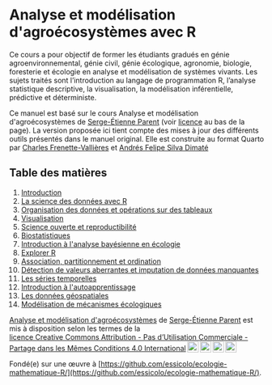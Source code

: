 # Analyse et modélisation d'agroécosystèmes avec R

Ce cours a pour objectif de former les étudiants gradués en génie agroenvironnemental, génie civil, génie écologique, agronomie, biologie, foresterie et écologie en analyse et modélisation de systèmes vivants. Les sujets traités sont l’introduction au langage de programmation R, l’analyse statistique descriptive, la visualisation, la modélisation inférentielle, prédictive et déterministe.

Ce manuel est basé sur le cours Analyse et modélisation d'agroécosystèmes de <a xmlns:cc="http://creativecommons.org/ns#" href="https://essicolo.github.io/ecologie-mathematique-R/" property="cc:attributionName" rel="cc:attributionURL">Serge-Étienne Parent</a> (voir [licence](http://creativecommons.org/licenses/by-nc-sa/4.0/?ref=chooser-v1) au bas de la page). La version proposée ici tient compte des mises à jour des différents outils présentés dans le manuel original. Elle est construite au format Quarto par <a xmlns:cc="http://creativecommons.org/ns#" href="https://github.com/chavalli" property="cc:attributionName" rel="cc:attributionURL">Charles Frenette-Vallières</a> et <a xmlns:cc="http://creativecommons.org/ns#" href="https://github.com/afsilvad" property="cc:attributionName" rel="cc:attributionURL">Andrés Felipe Silva Dimaté</a>

## Table des matières

1.  [Introduction](https://essicolo.github.io/ecologie-mathematique-R/)
2.  [La science des données avec R](https://essicolo.github.io/ecologie-mathematique-R/chapitre-intro-a-R.html)
3.  [Organisation des données et opérations sur des tableaux](https://essicolo.github.io/ecologie-mathematique-R/chapitre-tableaux.html)
4.  [Visualisation](https://essicolo.github.io/ecologie-mathematique-R/chapitre-visualisation.html)
5.  [Science ouverte et reproductibilité](https://essicolo.github.io/ecologie-mathematique-R/chapitre-git.html)
6.  [Biostatistiques](https://essicolo.github.io/ecologie-mathematique-R/chapitre-biostats.html)
7.  [Introduction à l'analyse bayésienne en écologie](https://essicolo.github.io/ecologie-mathematique-R/chapitre-biostats-bayes.html)
8.  [Explorer R](https://essicolo.github.io/ecologie-mathematique-R/chapitre-explorer.html)
9.  [Association, partitionnement et ordination](https://essicolo.github.io/ecologie-mathematique-R/chapitre-ordination.html)
10. [Détection de valeurs aberrantes et imputation de données manquantes](https://essicolo.github.io/ecologie-mathematique-R/chapitre-outliers.html)
11. [Les séries temporelles](https://essicolo.github.io/ecologie-mathematique-R/chapitre-temps.html)
12. [Introduction à l'autoapprentissage](https://essicolo.github.io/ecologie-mathematique-R/chapitre-ml.html)
13. [Les données géospatiales](https://essicolo.github.io/ecologie-mathematique-R/chapitre-geo.html)
14. [Modélisation de mécanismes écologiques](https://essicolo.github.io/ecologie-mathematique-R/chapitre-ode.html)

<p xmlns:cc="http://creativecommons.org/ns#" xmlns:dct="http://purl.org/dc/terms/"><a property="dct:title" rel="cc:attributionURL" href="https://essicolo.github.io/ecologie-mathematique-R/">Analyse et modélisation d'agroécosystèmes</a> de <a rel="cc:attributionURL dct:creator" property="cc:attributionName" href="https://github.com/essicolo/ecologie-mathematique-R/">Serge-Étienne Parent</a> est mis à disposition selon les termes de la <a href="http://creativecommons.org/licenses/by-nc-sa/4.0/?ref=chooser-v1" target="_blank" rel="license noopener noreferrer" style="display:inline-block;">licence Creative Commons Attribution - Pas d’Utilisation Commerciale - Partage dans les Mêmes Conditions 4.0 International<img style="height:22px!important;margin-left:3px;vertical-align:text-bottom;" src="https://mirrors.creativecommons.org/presskit/icons/cc.svg?ref=chooser-v1"><img style="height:22px!important;margin-left:3px;vertical-align:text-bottom;" src="https://mirrors.creativecommons.org/presskit/icons/by.svg?ref=chooser-v1"><img style="height:22px!important;margin-left:3px;vertical-align:text-bottom;" src="https://mirrors.creativecommons.org/presskit/icons/nc.svg?ref=chooser-v1"><img style="height:22px!important;margin-left:3px;vertical-align:text-bottom;" src="https://mirrors.creativecommons.org/presskit/icons/sa.svg?ref=chooser-v1"></a></p> 

Fondé(e) sur une œuvre à [https://github.com/essicolo/ecologie-mathematique-R/](https://github.com/essicolo/ecologie-mathematique-R/).
